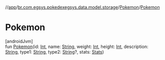 //[app](../../../index.md)/[br.com.egsys.pokedexegsys.data.model.storage](../index.md)/[Pokemon](index.md)/[Pokemon](-pokemon.md)

# Pokemon

[androidJvm]\
fun [Pokemon](-pokemon.md)(id: [Int](https://kotlinlang.org/api/latest/jvm/stdlib/kotlin/-int/index.html), name: [String](https://kotlinlang.org/api/latest/jvm/stdlib/kotlin/-string/index.html), weight: [Int](https://kotlinlang.org/api/latest/jvm/stdlib/kotlin/-int/index.html), height: [Int](https://kotlinlang.org/api/latest/jvm/stdlib/kotlin/-int/index.html), description: [String](https://kotlinlang.org/api/latest/jvm/stdlib/kotlin/-string/index.html), type1: [String](https://kotlinlang.org/api/latest/jvm/stdlib/kotlin/-string/index.html), type2: [String](https://kotlinlang.org/api/latest/jvm/stdlib/kotlin/-string/index.html)?, stats: [Stats](../-stats/index.md))
